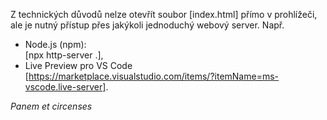 Z technických důvodů nelze otevřít soubor [index.html] přímo v prohlížeči,  
ale je nutný přístup přes jakýkoli jednoduchý webový server. Např.
- Node.js (npm):  
  [npx http-server .],
- Live Preview pro VS Code  
  [https://marketplace.visualstudio.com/items/?itemName=ms-vscode.live-server].

*Panem et circenses*
